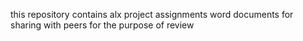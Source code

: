 this repository contains alx project assignments word documents for sharing with peers for the purpose of review
